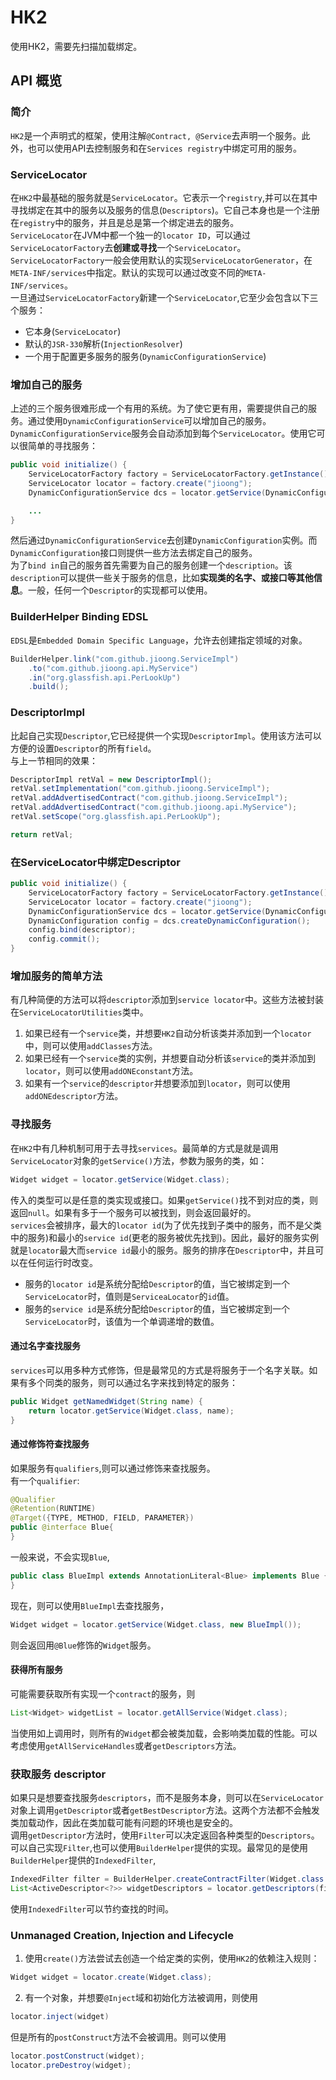 # HK2

使用HK2，需要先扫描加载绑定。  
  
## API 概览
  
### 简介
  
`HK2`是一个声明式的框架，使用注解`@Contract, @Service`去声明一个服务。此外，也可以使用API去控制服务和在`Services registry`中绑定可用的服务。  
  
### ServiceLocator
  
在`HK2`中最基础的服务就是`ServiceLocator`。它表示一个`registry`,并可以在其中寻找绑定在其中的服务以及服务的信息(`Descriptors`)。它自己本身也是一个注册在`registry`中的服务，并且是总是第一个绑定进去的服务。   
`ServiceLocator`在JVM中都一个独一的`locator ID`，可以通过`ServiceLocatorFactory`去**创建或寻找**一个`ServiceLocator`。`ServiceLocatorFactory`一般会使用默认的实现`ServiceLocatorGenerator`，在`META-INF/services`中指定。默认的实现可以通过改变不同的`META-INF/services`。  
一旦通过`ServiceLocatorFactory`新建一个`ServiceLocator`,它至少会包含以下三个服务：  
* 它本身(`ServiceLocator`)  
* 默认的`JSR-330`解析(`InjectionResolver`)  
* 一个用于配置更多服务的服务(`DynamicConfigurationService`)  

### 增加自己的服务  
  
上述的三个服务很难形成一个有用的系统。为了使它更有用，需要提供自己的服务。通过使用`DynamicConfigurationService`可以增加自己的服务。`DynamicConfigurationService`服务会自动添加到每个`ServiceLocator`。使用它可以很简单的寻找服务：  
```Java  
public void initialize() {
	ServiceLocatorFactory factory = ServiceLocatorFactory.getInstance();
	ServiceLocator locator = factory.create("jioong");
	DynamicConfigurationService dcs = locator.getService(DynamicConfigurationService.class);

	...
}
```  
  
然后通过`DynamicConfigurationService`去创建`DynamicConfiguration`实例。而`DynamicConfiguration`接口则提供一些方法去绑定自己的服务。  
为了`bind in`自己的服务首先需要为自己的服务创建一个`description`。该`description`可以提供一些关于服务的信息，比如**实现类的名字、或接口等其他信息**。一般，任何一个`Descriptor`的实现都可以使用。  
  
### BuilderHelper Binding EDSL
  
`EDSL`是`Embedded Domain Specific Language`，允许去创建指定领域的对象。  
```Java
BuilderHelper.link("com.github.jioong.ServiceImpl")
	.to("com.github.jioong.api.MyService")
	.in("org.glassfish.api.PerLookUp")
	.build();
```  
  
### DescriptorImpl
  
比起自己实现`Descriptor`,它已经提供一个实现`DescriptorImpl`。使用该方法可以方便的设置`Descriptor`的所有`field`。    
与上一节相同的效果：  
```Java
DescriptorImpl retVal = new DescriptorImpl();
retVal.setImplementation("com.github.jioong.ServiceImpl");
retVal.addAdvertisedContract("com.github.jioong.ServiceImpl");
retVal.addAdvertisedContract("com.github.jioong.api.MyService");
retVal.setScope("org.glassfish.api.PerLookUp");

return retVal;
```  
  
### 在ServiceLocator中绑定Descriptor
  
```Java
public void initialize() {
	ServiceLocatorFactory factory = ServiceLocatorFactory.getInstance();
	ServiceLocator locator = factory.create("jioong");
	DynamicConfigurationService dcs = locator.getService(DynamicConfigurationService.class);  
	DynamicConfiguration config = dcs.createDynamicConfiguration();
	config.bind(descriptor);
	config.commit();
}
```  
  
### 增加服务的简单方法
  
有几种简便的方法可以将`descriptor`添加到`service locator`中。这些方法被封装在`ServiceLocatorUtilities`类中。  
1. 如果已经有一个`service`类，并想要`HK2`自动分析该类并添加到一个`locator`中，则可以使用`addClasses`方法。  
2. 如果已经有一个`service`类的实例，并想要自动分析该`service`的类并添加到`locator`，则可以使用`addONEconstant`方法。  
3. 如果有一个`service`的`descriptor`并想要添加到`locator`，则可以使用`addONEdescriptor`方法。  

### 寻找服务
  
在`HK2`中有几种机制可用于去寻找`services`。最简单的方式是就是调用`ServiceLocator`对象的`getService()`方法，参数为服务的类，如：  
```java
Widget widget = locator.getService(Widget.class);
```  
传入的类型可以是任意的类实现或接口。如果`getService()`找不到对应的类，则返回`null`。如果有多于一个服务可以被找到，则会返回最好的。  
`services`会被排序，最大的`locator id`(为了优先找到子类中的服务，而不是父类中的服务)和最小的`service id`(更老的服务被优先找到)。因此，最好的服务实例就是`locator`最大而`service id`最小的服务。服务的排序在`Descriptor`中，并且可以在任何运行时改变。  
  
* 服务的`locator id`是系统分配给`Descriptor`的值，当它被绑定到一个`ServiceLocator`时，值则是`ServiceaLocator`的`id`值。  
* 服务的`service id`是系统分配给`Descriptor`的值，当它被绑定到一个`ServiceLocator`时，该值为一个单调递增的数值。  

#### 通过名字查找服务
  
`services`可以用多种方式修饰，但是最常见的方式是将服务于一个名字关联。如果有多个同类的服务，则可以通过名字来找到特定的服务：  
```java
public Widget getNamedWidget(String name) {
	return locator.getService(Widget.class, name);
}
```  
  
#### 通过修饰符查找服务
  
如果服务有`qualifiers`,则可以通过修饰来查找服务。  
有一个`qualifier`:  
```java
@Qualifier
@Retention(RUNTIME)
@Target({TYPE, METHOD, FIELD, PARAMETER})
public @interface Blue{
}
```  
一般来说，不会实现`Blue`,   
```java
public class BlueImpl extends AnnotationLiteral<Blue> implements Blue {
}
```  
现在，则可以使用`BlueImpl`去查找服务，  
```java
Widget widget = locator.getService(Widget.class, new BlueImpl());
```  
则会返回用`@Blue`修饰的`Widget`服务。  
  
#### 获得所有服务
  
可能需要获取所有实现一个`contract`的服务，则  
```java
List<Widget> widgetList = locator.getAllService(Widget.class);
```  
当使用如上调用时，则所有的`Widget`都会被类加载，会影响类加载的性能。可以考虑使用`getAllServiceHandles`或者`getDescriptors`方法。  
  
### 获取服务 descriptor
  
如果只是想要查找服务`descriptors`，而不是服务本身，则可以在`ServiceLocator`对象上调用`getDescriptor`或者`getBestDescriptor`方法。这两个方法都不会触发类加载动作，因此在类加载可能有问题的环境也是安全的。  
调用`getDescriptor`方法时，使用`Filter`可以决定返回各种类型的`Descriptors`。可以自己实现`Filter`,也可以使用`BuilderHelper`提供的实现。最常见的是使用`BuilderHelper`提供的`IndexedFilter`,  
```java
IndexedFilter filter = BuilderHelper.createContractFilter(Widget.class.getName());  
List<ActiveDescriptor<?>> widgetDescriptors = locator.getDescriptors(filter);  
```  
使用`IndexedFilter`可以节约查找的时间。  
  
### Unmanaged Creation, Injection and Lifecycle
  
1. 使用`create()`方法尝试去创造一个给定类的实例，使用`HK2`的依赖注入规则：  
```java
Widget widget = locator.create(Widget.class);
```  
2. 有一个对象，并想要`@Inject`域和初始化方法被调用，则使用  
```java
locator.inject(widget)
```  
但是所有的`postConstruct`方法不会被调用。则可以使用  
```java
locator.postConstruct(widget);  
locator.preDestroy(widget);
```  
